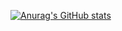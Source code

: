[![Anurag's GitHub stats](https://github-readme-stats.vercel.app/api?username=99JeonJongMin)](https://github.com/anuraghazra/github-readme-stats)
